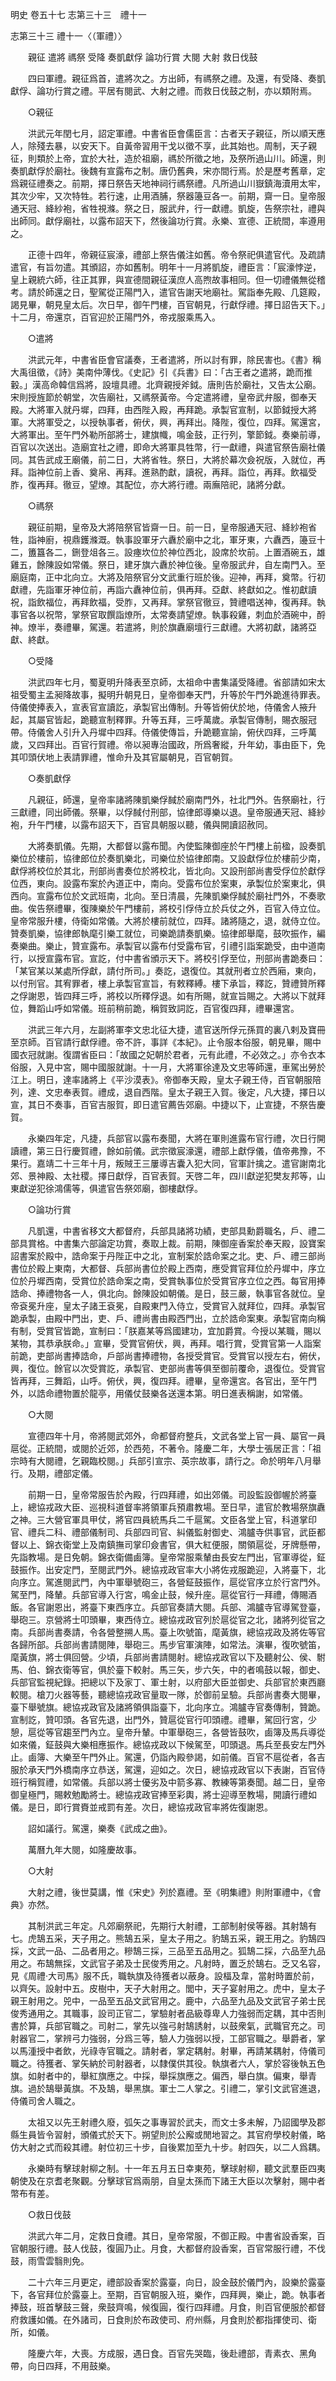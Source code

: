 明史
卷五十七
志第三十三　禮十一

志第三十三 禮十一〈（軍禮）〉

　　親征 遣將 禡祭 受降 奏凱獻俘 論功行賞 大閱 大射 救日伐鼓

　　四曰軍禮。親征爲首，遣將次之。方出師，有禡祭之禮。及還，有受降、奏凱獻俘、論功行賞之禮。平居有閱武、大射之禮。而救日伐鼓之制，亦以類附焉。

　　○親征

　　洪武元年閏七月，詔定軍禮。中書省臣會儒臣言：古者天子親征，所以順天應人，除殘去暴，以安天下。自黃帝習用干戈以徵不享，此其始也。周制，天子親征，則類於上帝，宜於大社，造於祖廟，禡於所徵之地，及祭所過山川。師還，則奏凱獻俘於廟社。後魏有宣露布之制。唐仍舊典，宋亦間行焉。於是歷考舊章，定爲親征禮奏之。前期，擇日祭告天地神祠行禡祭禮。凡所過山川嶽鎮海瀆用太牢，其次少牢，又次特牲。若行速，止用酒脯，祭器籩豆各一。前期，齋一日。皇帝服通天冠、絳紗袍，省牲視滌。祭之日，服武弁，行一獻禮。凱旋，告祭宗社，禮與出師同。獻俘廟社，以露布詔天下，然後論功行賞。永樂、宣德、正統間，率遵用之。

　　正德十四年，帝親征宸濠，禮部上祭告儀注如舊。帝令祭祀俱遣官代。及疏請遣官，有旨勿遣。其頒詔，亦如舊制。明年十一月將凱旋，禮臣言：「宸濠悖逆，皇上親統六師，往正其罪，與宣德間親征漢庶人高煦故事相同。但一切禮儀無從稽考。請於師還之日，聖駕從正陽門入，遣官告謝天地廟社。駕詣奉先殿、几筵殿，謁見畢，朝見皇太后。次日早，御午門樓，百官朝見，行獻俘禮。擇日詔告天下。」十二月，帝還京，百官迎於正陽門外，帝戎服乘馬入。

　　○遣將

　　洪武元年，中書省臣會官議奏，王者遣將，所以討有罪，除民害也。《書》稱大禹徂徵，《詩》美南仲薄伐。《史記》引《兵書》曰：「古王者之遣將，跪而推轂。」漢高命韓信爲將，設壇具禮。北齊親授斧鉞。唐則告於廟社，又告太公廟。宋則授旌節於朝堂，次告廟社，又禡祭黃帝。今定遣將禮，皇帝武弁服，御奉天殿。大將軍入就丹墀，四拜，由西陛入殿，再拜跪。承製官宣制，以節鉞授大將軍。大將軍受之，以授執事者，俯伏，興，再拜出。降陛，復位，四拜。駕還宮，大將軍出。至午門外勒所部將士，建旗幟，鳴金鼓，正行列，擎節鉞。奏樂前導，百官以次送出。造廟宜社之禮，即命大將軍具牲幣，行一獻禮，與遣官祭告廟社儀同。其告武成王廟儀，前二日，大將省牲。祭日，大將於幕次僉祝版，入就位，再拜。詣神位前上香、奠帛、再拜。進熟酌獻，讀祝，再拜。詣位，再拜。飲福受胙，復再拜。徹豆，望燎。其配位，亦大將行禮。兩廡陪祀，諸將分獻。

　　○禡祭

　　親征前期，皇帝及大將陪祭官皆齋一日。前一日，皇帝服通天冠、絳紗袍省牲，詣神廚，視鼎鑊滌溉。執事設軍牙六纛於廟中之北，軍牙東，六纛西，籩豆十二，簠簋各二，鉶登俎各三。設瘞坎位於神位西北，設席於坎前。上置酒碗五，雄雞五，餘陳設如常儀。祭日，建牙旗六纛於神位後。皇帝服武弁，自左南門入。至廟庭南，正中北向立。大將及陪祭官分文武重行班於後。迎神，再拜，奠幣。行初獻禮，先詣軍牙神位前，再詣六纛神位前，俱再拜。亞獻、終獻如之。惟初獻讀祝，詣飲福位，再拜飲福，受胙，又再拜。掌祭官徹豆，贊禮唱送神，復再拜。執事官各以祝幣，掌祭官取饌詣燎所，太常奏請望燎。執事殺雞，刺血於酒碗中，酹神。燎半，奏禮畢，駕還。若遣將，則於旗纛廟壇行三獻禮。大將初獻，諸將亞獻、終獻。

　　○受降

　　洪武四年七月，蜀夏明升降表至京師，太祖命中書集議受降禮。省部請如宋太祖受蜀主孟昶降故事，擬明升朝見日，皇帝御奉天門，升等於午門外跪進待罪表。侍儀使捧表入，宣表官宣讀訖，承製官出傳制。升等皆俯伏於地，侍儀舍人掖升起，其屬官皆起，跪聽宣制釋罪。升等五拜，三呼萬歲。承製官傳制，賜衣服冠帶。侍儀舍人引升入丹墀中四拜。侍儀使傳旨，升跪聽宣諭，俯伏四拜，三呼萬歲，又四拜出。百官行賀禮。帝以昶專治國政，所爲奢縱，升年幼，事由臣下，免其叩頭伏地上表請罪禮，惟命升及其官屬朝見，百官朝賀。

　　○奏凱獻俘

　　凡親征，師還，皇帝率諸將陳凱樂俘馘於廟南門外，社北門外。告祭廟社，行三獻禮，同出師儀。祭畢，以俘馘付刑部，協律郎導樂以退。皇帝服通天冠、絳紗袍，升午門樓，以露布詔天下，百官具朝服以聽，儀與開讀詔赦同。

　　大將奏凱儀。先期，大都督以露布聞。內使監陳御座於午門樓上前楹，設奏凱樂位於樓前，協律郎位於奏凱樂北，司樂位於協律郎南。又設獻俘位於樓前少南，獻俘將校位於其北，刑部尚書奏位於將校北，皆北向。又設刑部尚書受俘位於獻俘位西，東向。設露布案於內道正中，南向。受露布位於案東，承製位於案東北，俱西向。宣露布位於文武班南，北向。至日清晨，先陳凱樂俘馘於廟社門外，不奏歌曲。俟告祭禮畢，復陳樂於午門樓前，將校引俘侍立於兵仗之外，百官入侍立位。皇帝常服升樓，侍衛如常儀。大將於樓前就位，四拜。諸將隨之，退，就侍立位。贊奏凱樂，協律郎執麾引樂工就位，司樂跪請奏凱樂。協律郎舉麾，鼓吹振作，編奏樂曲。樂止，贊宣露布。承製官以露布付受露布官，引禮引詣案跪受，由中道南行，以授宣露布官。宣訖，付中書省頒示天下。將校引俘至位，刑部尚書跪奏曰： 「某官某以某處所俘獻，請付所司。」奏訖，退復位。其就刑者立於西廂，東向，以付刑官。其宥罪者，樓上承製官宣旨，有敕釋縛。樓下承旨，釋訖，贊禮贊所釋之俘謝恩，皆四拜三呼，將校以所釋俘退。如有所賜，就宣旨賜之。大將以下就拜位，舞蹈山呼如常儀。班前稍前跪，稱賀致詞訖，百官復四拜，禮畢還宮。

　　洪武三年六月，左副將軍李文忠北征大捷，遣官送所俘元孫買的裏八剌及寶冊至京師。百官請行獻俘禮。帝不許，事詳《本紀》。止令服本俗服，朝見畢，賜中國衣冠就謝。復謂省臣曰：「故國之妃朝於君者，元有此禮，不必效之。」亦令衣本俗服，入見中宮，賜中國服就謝。十一月，大將軍徐達及文忠等師還，車駕出勞於江上。明日，達率諸將上《平沙漠表》。帝御奉天殿，皇太子親王侍，百官朝服陪列，達、文忠奉表賀。禮成，退自西階。皇太子親王入賀。後定，凡大捷，擇日以宣，其日不奏事，百官吉服賀，即日遣官薦告郊廟。中捷以下，止宣捷，不祭告慶賀。

　　永樂四年定，凡捷，兵部官以露布奏聞，大將在軍則進露布官行禮，次日行開讀禮，第三日行慶賀禮，餘如前儀。武宗徵宸濠還，禮部上獻俘儀，值帝弗豫，不果行。嘉靖二十三年十月，叛賊王三屢導吉囊入犯大同，官軍計擒之。遣官謝南北郊、景神殿、太社稷。擇日獻俘，百官表賀。天啓二年，四川獻逆犯樊友邦等，山東獻逆犯徐鴻儒等，俱遣官告祭郊廟，御樓獻俘。

　　○論功行賞

　　凡凱還，中書省移文大都督府，兵部具諸將功績，吏部具勳爵職名，戶、禮二部具賞格。中書集六部論定功賞，奏取上裁。前期，陳御座香案於奉天殿，設寶案詔書案於殿中，誥命案于丹陛正中之北，宣制案於誥命案之北。吏、戶、禮三部尚書位於殿上東南，大都督、兵部尚書位於殿上西南，應受賞官拜位於丹墀中，序立位於丹墀西南，受賞位於誥命案之南，受賞執事位於受賞官序立位之西。每官用捧誥命、捧禮物各一人，俱北向。餘陳設如朝儀。是日，鼓三嚴，執事官各就位。皇帝袞冕升座，皇太子諸王袞冕，自殿東門入侍立，受賞官入就拜位，四拜。承製官跪承製，由殿中門出，吏、戶、禮尚書由殿西門出，立於誥命案東。承製官南向稱有制，受賞官皆跪，宣制曰：「朕嘉某等爲國建功，宜加爵賞。今授以某職，賜以某物，其恭承朕命。」宣畢，受賞官俯伏，興，再拜。唱行賞，受賞官第一人詣案前跪，吏部尚書捧誥命，戶部尚書捧禮物，各授受賞官。受賞官以授左右，俯伏，興，復位。餘官以次受賞訖，承製官、吏部尚書等俱至御前覆命，退復位。受賞官皆再拜，三舞蹈，山呼。俯伏，興，復四拜。禮畢，皇帝還宮。各官出，至午門外，以誥命禮物置於龍亭，用儀仗鼓樂各送還本第。明日進表稱謝，如常儀。

　　○大閱

　　宣德四年十月，帝將閱武郊外，命都督府整兵，文武各堂上官一員、屬官一員扈從。正統間，或閱於近郊，於西苑，不著令。隆慶二年，大學士張居正言：「祖宗時有大閱禮，乞親臨校閱。」兵部引宣宗、英宗故事，請行之。命於明年八月舉行。及期，禮部定儀。

　　前期一日，皇帝常服告於內殿，行四拜禮，如出郊儀。司設監設御幄於將臺上，總協戎政大臣、巡視科道督率將領軍兵預肅教場。至日早，遣官於教場祭旗纛之神。三大營官軍具甲仗，將官四員統馬兵二千扈駕。文臣各堂上官，科道掌印官、禮兵二科、禮部儀制司、兵部四司官、糾儀監射御史、鴻臚寺供事官，武臣都督以上、錦衣衛堂上及南鎮撫司掌印僉書官，俱大紅便服，關領扈從，牙牌懸帶，先詣教場。是日免朝。錦衣衛備鹵簿。皇帝常服乘輦由長安左門出，官軍導從，鉦鼓振作。出安定門，至閱武門外。總協戎政官率大小將佐戎服跪迎，入將臺下，北向序立。駕進閱武門，內中軍舉號砲三，各營鉦鼓振作，扈從官序立於行宮門外。駕至門，降輦。兵部官導入行宮，鳴金止鼓，候升座。扈從官行一拜禮，傳賜酒飯。各官謝恩出，將臺下東西序立。兵部官奏請大閱。兵部、鴻臚寺官導駕登臺，舉砲三。京營將士叩頭畢，東西侍立。總協戎政官列於扈從官之北，諸將列從官之南。兵部尚書奏請，令各營整搠人馬。臺上吹號笛，麾黃旗，總協戎政及將佐等官各歸所部。兵部尚書請閱陣，舉砲三。馬步官軍演陣，如常法。演畢，復吹號笛，麾黃旗，將士俱回營。少頃，兵部尚書請閱射。總協戎政官以下及聽射公、侯、駙馬、伯、錦衣衛等官，俱於臺下較射。馬三矢，步六矢，中的者鳴鼓以報，御史、兵部官監視紀錄。把總以下及家丁、軍士射，以府部大臣並御史、兵部官於東西廳較閱。槍刀火器等藝，聽總協戎政官量取一隊，於御前呈驗。兵部尚書奏大閱畢，臺下舉號旗。總協戎政官及諸將領俱詣臺下，北向序立。鴻臚寺官奏傳制，贊跪。宣制訖，贊叩頭。各官先退，出門外，贊扈從官行叩頭禮。禮畢，駕回行宮，少憩，扈從等官趨至門內立。皇帝升輦。中軍舉砲三，各營皆鼓吹，鹵簿及馬兵導從如來儀，鉦鼓與大樂相應振作。總協戎政以下候駕至，叩頭退。馬兵至長安左門外止。鹵簿、大樂至午門外止。駕還，仍詣內殿參謁，如前儀。百官不扈從者，各吉服於承天門外橋南序立恭送，駕還，迎如之。次日，總協戎政官以下表謝，百官侍班行稱賀禮，如常儀。兵部以將士優劣及中箭多寡、教練等第奏聞。越二日，皇帝御皇極門，賜敕勉勵將士。總協戎政官捧至彩輿，將士迎導至教場，開讀行禮如儀。是日，即行賞賚並戒罰有差。次日，總協戎政官率將佐復謝恩。

　　詔如議行。駕還，樂奏《武成之曲》。

　　萬曆九年大閱，如隆慶故事。

　　○大射

　　大射之禮，後世莫講，惟《宋史》列於嘉禮。至《明集禮》則附軍禮中，《會典》亦然。

　　其制洪武三年定。凡郊廟祭祀，先期行大射禮，工部制射侯等器。其射鵠有七。虎鵠五采，天子用之。熊鵠五采，皇太子用之。豹鵠五采，親王用之。豹鵠四採，文武一品、二品者用之。糝鵠三採，三品至五品用之。狐鵠二採，六品至九品用之。布鵠無採，文武官子弟及士民俊秀用之。凡射時，置乏於鵠右。乏又名容，見《周禮·大司馬》服不氏，職執旗及待獲者以蔽身。設楅及韋，當射時置於前，以齊矢。設射中五。皮樹中，天子大射用之。閭中，天子宴射用之。虎中，皇太子親王射用之。兕中，一品至五品文武官用之。鹿中，六品至九品及文武官子弟士民俊秀通用之。其職事，設司正官二，掌驗射者品級尊卑人力強弱而定耦，其中否則書於算，兵部官職之。司射二，掌先以強弓射鵠誘射，以鼓衆氣，武職官充之。司射器官二，掌辨弓力強弱，分爲三等，驗人力強弱以授，工部官職之。舉爵者，掌以馬湩授中者飲，光祿寺官職之。請射者，掌定耦射。射畢，再請某耦射，侍儀司職之。待獲者、掌矢納於司射器者，以隸僕供其役。執旗者六人，掌於容後執五色旗。如射者中的，舉紅旗應之。中採，舉採旗應之。偏西，舉白旗。偏東，舉青旗。過於鵠舉黃旗。不及鵠，舉黑旗。軍士二人掌之。引禮二，掌引文武官進退，侍儀司舍人職之。

　　太祖又以先王射禮久廢，弧矢之事專習於武夫，而文士多未解，乃詔國學及郡縣生員皆令習射，頒儀式於天下。朔望則於公廨或閒地習之。其官府學校射儀，略仿大射之式而殺其禮。射位初三十步，自後累加至九十步。射四矢，以二人爲耦。

　　永樂時有擊球射柳之制。十一年五月五日幸東苑，擊球射柳，聽文武羣臣四夷朝使及在京耆老聚觀。分擊球官爲兩朋，自皇太孫而下諸王大臣以次擊射，賜中者幣布有差。

　　○救日伐鼓

　　洪武六年二月，定救日食禮。其日，皇帝常服，不御正殿。中書省設香案，百官朝服行禮。鼓人伐鼓，復圓乃止。月食，大都督府設香案，百官常服行禮，不伐鼓，雨雪雲翳則免。

　　二十六年三月更定，禮部設香案於露臺，向日，設金鼓於儀門內，設樂於露臺下，各官拜位於露臺上。至期，百官朝服入班，樂作，四拜興，樂止，跪。執事者捧鼓，班首擊鼓三聲，衆鼓齊鳴，候復圓，復行四拜禮。月食，則百官便服於都督府救護如儀。在外諸司，日食則於布政使司、府州縣，月食則於都指揮使司、衛所，如儀。

　　隆慶六年，大喪。方成服，遇日食。百官先哭臨，後赴禮部，青素衣、黑角帶，向日四拜，不用鼓樂。